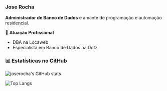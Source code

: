 ### Jose Rocha

**Administrador de Banco de Dados** e amante de programação e automação residencial.

🏢 **Atuação Profissional**
- DBA na Locaweb
- Especialista em Banco de Dados na Dotz

### 📊 Estatísticas no GitHub

![joserocha's GitHub stats](https://github-readme-stats.vercel.app/api?username=joserocha&show_icons=true&theme=dracula)

![Top Langs](https://github-readme-stats.vercel.app/api/top-langs/?username=joserocha&layout=compact)
